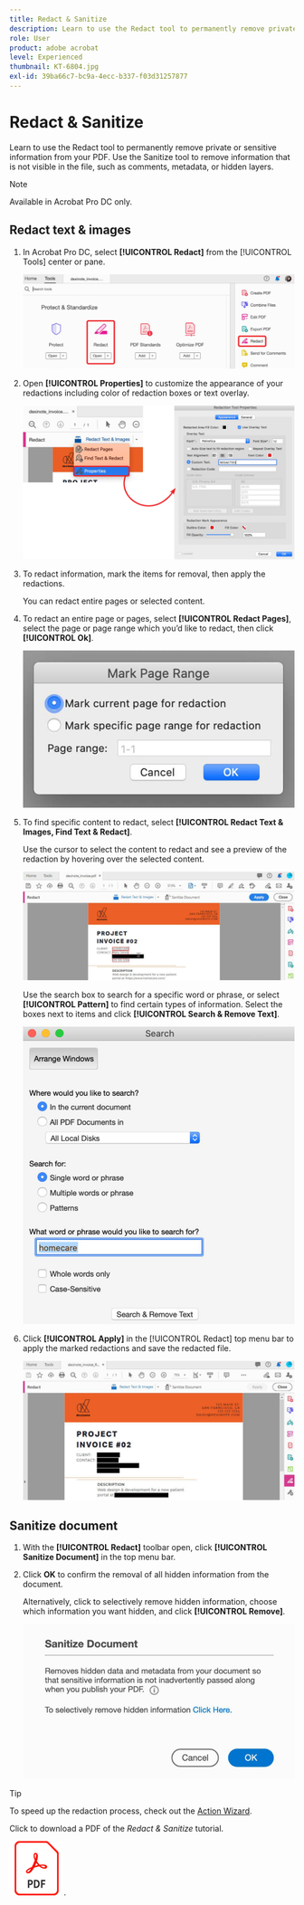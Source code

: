 ```yaml
---
title: Redact & Sanitize
description: Learn to use the Redact tool to permanently remove private or sensitive information from your PDF
role: User
product: adobe acrobat
level: Experienced
thumbnail: KT-6804.jpg
exl-id: 39ba66c7-bc9a-4ecc-b337-f03d31257877
---
```

# Redact & Sanitize

Learn to use the Redact tool to permanently remove private or sensitive information from your PDF. Use the Sanitize tool to remove information that is not visible in the file, such as comments, metadata, or hidden layers.

>[!NOTE]
>
>Available in Acrobat Pro DC only.

## Redact text & images

1. In Acrobat Pro DC, select **[!UICONTROL Redact]** from the [!UICONTROL Tools] center or pane.

    ![Redact Step 1](../assets/Redact_1.png)

1. Open **[!UICONTROL Properties]** to customize the appearance of your redactions including color of redaction boxes or text overlay.

    ![Redact Step 2](../assets/Redact_2.png)

1. To redact information, mark the items for removal, then apply the redactions. 

    You can redact entire pages or selected content.

1. To redact an entire page or pages, select **[!UICONTROL Redact Pages]**, select the page or page range which you’d like to redact, then click **[!UICONTROL Ok]**.

    ![Redact Step 4](../assets/Redact_3.png)

1. To find specific content to redact, select **[!UICONTROL Redact Text & Images, Find Text & Redact]**.

    Use the cursor to select the content to redact and see a preview of the redaction by hovering over the selected content.

    ![Redact Step 5a](../assets/Redact_4.png)

    Use the search box to search for a specific word or phrase, or select **[!UICONTROL Pattern]** to find certain types of information. Select the boxes next to items and click **[!UICONTROL Search & Remove Text]**.

    ![Redact Step 5b](../assets/Redact_5.png)

1. Click **[!UICONTROL Apply]** in the [!UICONTROL Redact] top menu bar to apply the marked redactions and save the redacted file.

    ![Redact Step 6](../assets/Redact_6.png)

## Sanitize document

1. With the **[!UICONTROL Redact]** toolbar open, click **[!UICONTROL Sanitize Document]** in the top menu bar.

1. Click **OK** to confirm the removal of all hidden information from the document.

    Alternatively, click to selectively remove hidden information, choose which information you want hidden, and click **[!UICONTROL Remove]**.

    ![Sanitize Step 2](../assets/Redact_7.png)

>[!TIP]
>
>To speed up the redaction process, check out the [Action Wizard](../advanced-tasks/action.md).

Click to download a PDF of the *Redact & Sanitize* tutorial.

[![Download Redact & Sanitize tutorial](../assets/acrobat_PDF_96.png)](../assets/AcrobatDCRedact.pdf).
